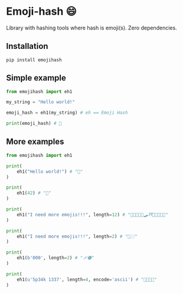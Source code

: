 # Emoji-hash 😄

Library with hashing tools where hash is emoji(s). Zero dependencies.

## Installation
```shell
pip install emojihash
```

## Simple example

```python
from emojihash import eh1

my_string = "Hello world!"

emoji_hash = eh1(my_string) # eh == Emoji Hash

print(emoji_hash) # 🥳
```

## More examples
```python
from emojihash import eh1

print(
    eh1("Hello world!") # "🥳"
)

print(
    eh1(42) # "🚳"
)

print(
    eh1("I need more emojis!!!", length=12) # "🍤🍧🚮🛄👑🛹⛩💙🙇🎊🍍👚"
)

print(
    eh1("I need more emojis!!!", length=2) # "🦈🏼"
)

print(
    eh1(b'000', length=2) # "🩹🟠"
)

print(
    eh1(u'5p34k 1337', length=4, encode='ascii') # "🍓👣🔩💯"
)
```